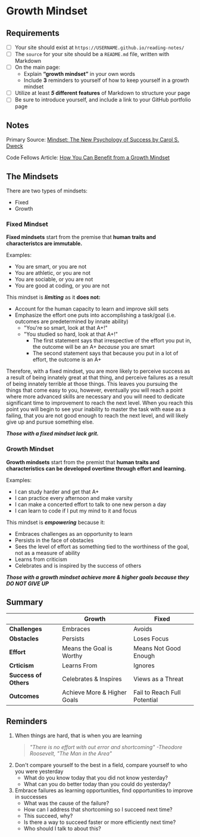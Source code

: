 # Growth Mindset

## Requirements
- [ ] Your site should exist at `https://USERNAME.github.io/reading-notes/`
- [ ] The `source` for your site should be a `README.md` file, written with Markdown
- [ ] On the main page:
    - Explain **“growth mindset”** in your own words
    - Include **3** reminders to yourself of how to keep yourself in a growth mindset
- [ ] Utilize at least **_5_ different features** of Markdown to structure your page
- [ ] Be sure to introduce yourself, and include a link to your GitHub portfolio page

## Notes
Primary Source: [Mindset: The New Psychology of Success by Carol S. Dweck](https://www.amazon.com/Mindset-Psychology-Carol-S-Dweck/dp/0345472322/ref=sr_1_1?keywords=mindset+carol+s.+dweck&qid=1663365161&sprefix=mindset+%2Caps%2C260&sr=8-1)

Code Fellows Article: [How You Can Benefit from a Growth Mindset](https://www.atlassian.com/blog/inside-atlassian/growth-mindset)

## The Mindsets
There are two types of mindsets:
- Fixed
- Growth

### Fixed Mindset
**Fixed mindsets** start from the premise that **human traits and characteristcs are immutable.** 

Examples:
- You are smart, or you are not
- You are athletic, or you are not
- You are sociable, or you are not
- You are good at coding, or you are not

This mindset is ***limiting*** as it **does not:**
- Account for the human capacity to learn and improve skill sets
- Emphasize the effort one puts into accomplishing a task/goal (i.e. outcomes are predetermined by innate ability)
    -  "You're so smart, look at that A+!"
    -  "You studied so hard, look at that A+!"
        -  The first statement says that irrespective of the effort you put in, the outcome will be an A+ _because_ you are smart
        -  The second statement says that because you put in a lot of effort, the outcome is an A+

Therefore, with a fixed mindset, you are more likely to perceive success as a result of being innately great at that thing, and perceive failures as a result of being innately terrible at those things. This leaves you pursuing the things that come easy to you, however, eventually you will reach a point where more advanced skills are necessary and you will need to dedicate significant time to improvement to reach the next level. When you reach this point you will begin to see your inability to master the task with ease as a failing, that you are not good enough to reach the next level, and will likely give up and pursue something else. 

***Those with a fixed mindset lack grit.***

### Growth Mindset
**Growth mindsets** start from the premist that **human traits and characteristics can be developed overtime through effort and learning.**

Examples:
- I can study harder and get that A+
- I can practice every afternoon and make varsity
- I can make a concerted effort to talk to one new person a day
- I can learn to code if I put my mind to it and focus

This mindset is ***empowering*** because it:
- Embraces challenges as an opportunity to learn
- Persists in the face of obstacles
- Sees the level of effort as something tied to the worthiness of the goal, not as a measure of ability
- Learns from criticism
- Celebrates and is inspired by the success of others

***Those with a growth mindset achieve more & higher goals because they DO NOT GIVE UP***

## Summary
| | **Growth** | **Fixed** |
| --- | --- | --- |
| **Challenges** | Embraces | Avoids |
| **Obstacles** | Persists | Loses Focus |
| **Effort** | Means the Goal is Worthy | Means Not Good Enough | 
| **Crticism** | Learns From | Ignores |
| **Success of Others** | Celebrates & Inspires | Views as a Threat |
| **Outcomes** | Achieve More & Higher Goals | Fail to Reach Full Potential |


## Reminders
1. When things are hard, that is when you are learning
    > _"There is no effort with out error and shortcoming" -Theodore Roosevelt, "The Man in the Area"_
2. Don't compare yourself to the best in a field, compare yourself to who you were yesterday
    - What do you know today that you did not know yesterday?
    - What can you do better today than you could do yesterday?
3. Embrace failures as learning opportunities, find opportunities to improve in successes
    - What was the cause of the failure? 
    - How can I address that shortcoming so I succeed next time?
    - This succeed, why?
    - Is there a way to succeed faster or more efficiently next time?
    - Who should I talk to about this?
